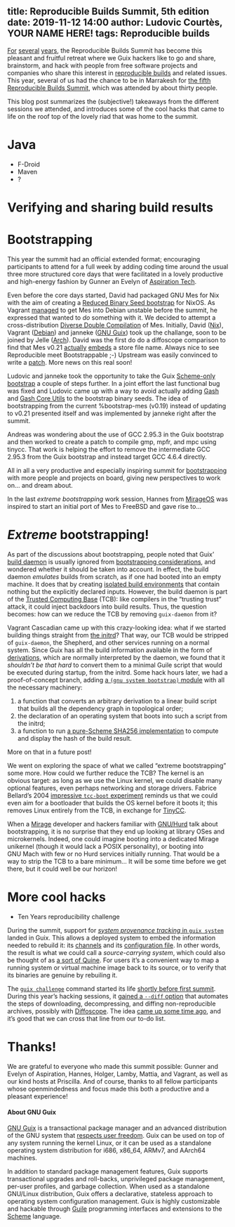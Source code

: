 title: Reproducible Builds Summit, 5th edition
date: 2019-11-12 14:00
author: Ludovic Courtès, YOUR NAME HERE!
tags: Reproducible builds
---

[For](https://guix.gnu.org/blog/2018/reproducible-builds-summit-4th-edition/)
[several](https://www.gnu.org/software/guix/blog/2015/reproducible-builds-a-means-to-an-end/)
[years](https://guix.gnu.org/blog/2016/reproducible-build-summit-2nd-edition/),
the Reproducible Builds Summit has become this pleasant and fruitful
retreat where we Guix hackers like to go and share, brainstorm, and hack
with people from free software projects and companies who share this
interest in [reproducible builds](https://reproducible-builds.org/) and
related issues.  This year, several of us had the chance to be in
Marrakesh for [the fifth Reproducible Builds
Summit](https://reproducible-builds.org/events/Marrakesh2019/), which
was attended by about thirty people.

This blog post summarizes the (subjective!) takeaways from the different
sessions we attended, and introduces some of the cool hacks that came to
life on the roof top of the lovely riad that was home to the summit.

# Java

  - F-Droid
  - Maven
  - ?

# Verifying and sharing build results

# Bootstrapping

This year the summit had an official extended format; encouraging
participants to attend for a full week by adding coding time around
the usual three more structured core days that were facilitated in a
lovely productive and high-energy fashion by Gunner an Evelyn of
[Aspiration Tech](https://aspirationtech.org).

Even before the core days started, David had packaged GNU Mes for Nix
with the aim of creating a [Reduced Binary Seed
bootstrap](https://guix.gnu.org/blog/2019/guix-reduces-bootstrap-seed-by-50/)
for NixOS.  As Vagrant
[managed](https://deb.debian.org/debian/pool/main/m/mes/mes_0.21-3_i386.deb)
to get Mes into Debian unstable before the summit, he expressed that
wanted to _do_ something with it.  We decided to attempt a
cross-distribution [Diverse Double
Compilation](https://dwheeler.com/trusting-trust/dissertation/html/wheeler-trusting-trust-ddc.html)
of Mes.  Initially, David ([Nix](https://nixos.org)), Vagrant
([Debian](https://debian.org)) and janneke ([GNU
Guix](https://guix.gnu.org)) took up the challange, soon to be joined
by Jelle ([Arch](https://archlinux.org)).  David was the first do do a
diffoscope comparison to find that Mes v0.21
[actually](http://git.savannah.gnu.org/cgit/mes.git/tree/src/mes.c?h=v0.21#n1781)
[embeds](http://git.savannah.gnu.org/cgit/mes.git/tree/configure.sh?h=v0.21#n244)
a store file name.  Always nice to see Reproducible meet
Bootstrappable ;-) Upstream was easily convinced to write a
[patch](http://git.savannah.gnu.org/cgit/mes.git/patch/?id=0549ebd0f79a7741f3f560e35171182d4afbd6b5).
More news on this real soon!

Ludovic and janneke took the opportunity to take the Guix [Scheme-only
bootstrap](http://git.savannah.gnu.org/cgit/guix.git/log/?h=wip-bootstrap)
a couple of steps further.  In a joint effort the last functional bug
was fixed and Ludovic came up with a way to avoid actually adding
[Gash](https://savannah.nongnu.org/projects/gash) and [Gash Core
Utils](https://gitlab.com/janneke/gash/tree/gash-core-utils) to the
bootstrap binary seeds.  The idea of bootstrapping from the current
%bootstrap-mes (v0.19) instead of updating to v0.21 presented itself
and was implemented by janneke right after the summit.

Andreas was wondering about the use of GCC 2.95.3 in the Guix
bootstrap and then worked to create a patch to compile gmp, mpfr, and
mpc using tinycc.  That work is helping the effort to remove the
intermediate GCC 2.95.3 from the Guix bootstrap and instead target GCC
4.6.4 directly.

All in all a very productive and especially inspiring summit for
[bootstrapping](https://bootstrappable.org) with more people and
projects on board, giving new perspectives to work on... and dream
about.

In the last _extreme bootstrapping_ work session, Hannes from
[MirageOS](https://mirage.io) was inspired to start an initial port of
Mes to FreeBSD and gave rise to...

# _Extreme_ bootstrapping!

As part of the discussions about bootstrapping, people noted that Guix’
[build
daemon](https://guix.gnu.org/manual/en/html_node/Invoking-guix_002ddaemon.html)
is usually ignored from [bootstrapping
considerations](https://guix.gnu.org/manual/devel/en/html_node/Bootstrapping.html),
and wondered whether it should be taken into account.  In effect, the
build daemon _emulates_ builds from scratch, as if one had booted into
an empty machine.  It does that by creating [isolated build
environments](https://guix.gnu.org/manual/en/html_node/Invoking-guix_002ddaemon.html)
that contain nothing but the explicitly declared inputs.  However, the
build daemon is part of the [Trusted Computing
Base](https://en.wikipedia.org/wiki/Trusted_computing_base) (TCB): like
compilers in the “trusting trust” attack, it could inject backdoors into
build results.  Thus, the question becomes: how can we reduce the TCB by
removing `guix-daemon` from it?

Vagrant Cascadian came up with this crazy-looking idea: what if we
started building things straight from [the
initrd](https://guix.gnu.org/manual/en/html_node/Initial-RAM-Disk.html)?
That way, our TCB would be stripped of `guix-daemon`, the Shepherd, and
other services running on a normal system.  Since Guix has all the build
information available in the form of
[derivations](https://guix.gnu.org/manual/devel/en/html_node/Derivations.html),
which are normally interpreted by the daemon, we found that it
_shouldn’t be that hard_ to convert them to a minimal Guile script that
would be executed during startup, from the initrd.  Some hack hours
later, we had a proof-of-concept branch, adding [a `(gnu system
bootstrap)`
module](https://git.savannah.gnu.org/cgit/guix.git/tree/gnu/system/bootstrap.scm?h=wip-system-bootstrap)
with all the necessary machinery:

  1. a function that converts an arbitrary derivation to a linear build
     script that builds all the dependency graph in topological order;
  2. the declaration of an operating system that boots into such a
     script from the initrd;
  3. a function to run [a pure-Scheme SHA256
     implementation](https://github.com/weinholt/hashing) to compute and
     display the hash of the build result.

More on that in a future post!

We went on exploring the space of what we called “extreme bootstrapping”
some more.  How could we further reduce the TCB?  The kernel is an
obvious target: as long as we use the Linux kernel, we could disable
many optional features, even perhaps networking and storage drivers.
Fabrice Bellard’s 2004 [impressive `tcc-boot`
experiment](https://bellard.org/tcc/tccboot.html) reminds us that we
could even aim for a bootloader that builds the OS kernel before it
boots it; this removes Linux entirely from the TCB, in exchange for
[TinyCC](http://www.tinycc.org/).

When a [Mirage](https://mirage.io/) developer and hackers familiar with
[GNU/Hurd](https://hurd.gnu.org) talk about bootstrapping, it is no
surprise that they end up looking at library OSes and microkernels.
Indeed, one could imagine booting into a dedicated Mirage unikernel
(though it would lack a POSIX personality), or booting into GNU Mach
with few or no Hurd services initially running.  That would be a way to
strip the TCB to a bare minimum…  It will be some time before we get
there, but it could well be our horizon!

# More cool hacks

  - Ten Years reproducibility challenge

During the summit, support for [_system provenance tracking_ in `guix
system`](https://issues.guix.gnu.org/issue/38441) landed in Guix.  This
allows a deployed system to embed the information needed to rebuild it:
its
[channels](https://guix.gnu.org/manual/devel/en/html_node/Channels.html)
and its [configuration
file](https://guix.gnu.org/manual/devel/en/html_node/Using-the-Configuration-System.html).
In other words, the result is what we could call a _source-carrying
system_, which could also be thought of as [a sort of
Quine](https://en.wikipedia.org/wiki/Quine_(computing)).  For users it’s
a convenient way to map a running system or virtual machine image back
to its source, or to verify that its binaries are genuine by rebuiling
it.

The [`guix
challenge`](https://guix.gnu.org/manual/devel/en/html_node/Invoking-guix-challenge.html)
command started its life [shortly before first
summit](https://guix.gnu.org/blog/2015/reproducible-builds-a-means-to-an-end/).
During this year’s hacking sessions, it [gained a `--diff`
option](https://issues.guix.gnu.org/issue/38518) that automates the
steps of downloading, decompressing, and diffing non-reproducible
archives, possibly with [Diffoscope](https://diffoscope.org/).  The idea
[came up some time ago](https://issues.guix.gnu.org/issue/35621), and
it’s good that we can cross that line from our to-do list.

# Thanks!

We are grateful to everyone who made this summit possible: Gunner and
Evelyn of Aspiration, Hannes, Holger, Lamby, Mattia, and Vagrant, as well as our
kind hosts at Priscilla.  And of course, thanks to all fellow
participants whose openmindedness and focus made this both a productive
and a pleasant experience!

#### About GNU Guix

[GNU Guix](https://www.gnu.org/software/guix) is a transactional package
manager and an advanced distribution of the GNU system that [respects
user
freedom](https://www.gnu.org/distros/free-system-distribution-guidelines.html).
Guix can be used on top of any system running the kernel Linux, or it
can be used as a standalone operating system distribution for i686,
x86_64, ARMv7, and AArch64 machines.

In addition to standard package management features, Guix supports
transactional upgrades and roll-backs, unprivileged package management,
per-user profiles, and garbage collection.  When used as a standalone
GNU/Linux distribution, Guix offers a declarative, stateless approach to
operating system configuration management.  Guix is highly customizable
and hackable through [Guile](https://www.gnu.org/software/guile)
programming interfaces and extensions to the
[Scheme](http://schemers.org) language.
